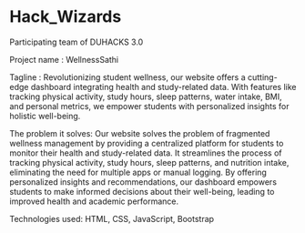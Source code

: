 # Hack_Wizards
Participating team of DUHACKS 3.0


Project name : WellnessSathi
 
Tagline : Revolutionizing student wellness, our website offers a cutting-edge dashboard integrating health and study-related data. With features like tracking physical activity, study hours, sleep patterns, water intake, BMI, and personal metrics, we empower students with personalized insights for holistic well-being.

The problem it solves:
Our website solves the problem of fragmented wellness management by providing a centralized platform for students to monitor their health and study-related data. It streamlines the process of tracking physical activity, study hours, sleep patterns, and nutrition intake, eliminating the need for multiple apps or manual logging. By offering personalized insights and recommendations, our dashboard empowers students to make informed decisions about their well-being, leading to improved health and academic performance.

Technologies used:
HTML, CSS, JavaScript, Bootstrap
